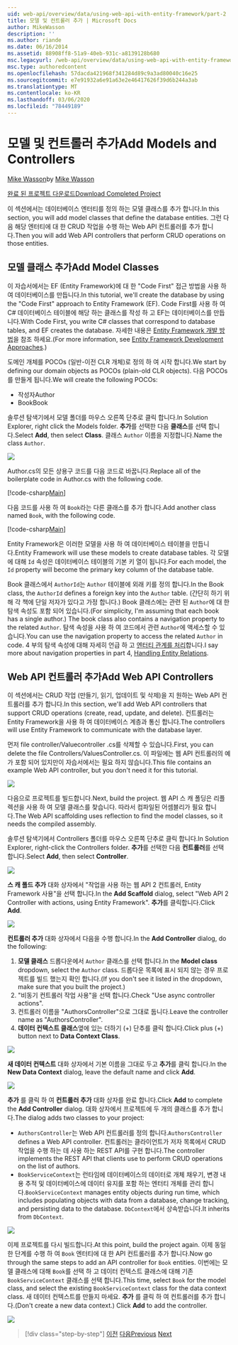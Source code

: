 ```yaml
---
uid: web-api/overview/data/using-web-api-with-entity-framework/part-2
title: 모델 및 컨트롤러 추가 | Microsoft Docs
author: MikeWasson
description: ''
ms.author: riande
ms.date: 06/16/2014
ms.assetid: 88908ff8-51a9-40eb-931c-a8139128b680
msc.legacyurl: /web-api/overview/data/using-web-api-with-entity-framework/part-2
msc.type: authoredcontent
ms.openlocfilehash: 57dacda421968f341284d89c9a3ad80040c16e25
ms.sourcegitcommit: e7e91932a6e91a63e2e46417626f39d6b244a3ab
ms.translationtype: MT
ms.contentlocale: ko-KR
ms.lasthandoff: 03/06/2020
ms.locfileid: "78449189"
---
```

# <a name="add-models-and-controllers"></a><span data-ttu-id="30397-102">모델 및 컨트롤러 추가</span><span class="sxs-lookup"><span data-stu-id="30397-102">Add Models and Controllers</span></span>

<span data-ttu-id="30397-103">[Mike Wasson](https://github.com/MikeWasson)</span><span class="sxs-lookup"><span data-stu-id="30397-103">by [Mike Wasson](https://github.com/MikeWasson)</span></span>

[<span data-ttu-id="30397-104">완료 된 프로젝트 다운로드</span><span class="sxs-lookup"><span data-stu-id="30397-104">Download Completed Project</span></span>](https://github.com/MikeWasson/BookService)

<span data-ttu-id="30397-105">이 섹션에서는 데이터베이스 엔터티를 정의 하는 모델 클래스를 추가 합니다.</span><span class="sxs-lookup"><span data-stu-id="30397-105">In this section, you will add model classes that define the database entities.</span></span> <span data-ttu-id="30397-106">그런 다음 해당 엔터티에 대 한 CRUD 작업을 수행 하는 Web API 컨트롤러를 추가 합니다.</span><span class="sxs-lookup"><span data-stu-id="30397-106">Then you will add Web API controllers that perform CRUD operations on those entities.</span></span>

## <a name="add-model-classes"></a><span data-ttu-id="30397-107">모델 클래스 추가</span><span class="sxs-lookup"><span data-stu-id="30397-107">Add Model Classes</span></span>

<span data-ttu-id="30397-108">이 자습서에서는 EF (Entity Framework)에 대 한 "Code First" 접근 방법을 사용 하 여 데이터베이스를 만듭니다.</span><span class="sxs-lookup"><span data-stu-id="30397-108">In this tutorial, we'll create the database by using the "Code First" approach to Entity Framework (EF).</span></span> <span data-ttu-id="30397-109">Code First를 사용 하 여 C# 데이터베이스 테이블에 해당 하는 클래스를 작성 하 고 EF는 데이터베이스를 만듭니다.</span><span class="sxs-lookup"><span data-stu-id="30397-109">With Code First, you write C# classes that correspond to database tables, and EF creates the database.</span></span> <span data-ttu-id="30397-110">자세한 내용은 [Entity Framework 개발 방법](https://msdn.microsoft.com/library/ms178359%28v=vs.110%29.aspx#dbfmfcf)을 참조 하세요.</span><span class="sxs-lookup"><span data-stu-id="30397-110">(For more information, see [Entity Framework Development Approaches](https://msdn.microsoft.com/library/ms178359%28v=vs.110%29.aspx#dbfmfcf).)</span></span>

<span data-ttu-id="30397-111">도메인 개체를 POCOs (일반-이전 CLR 개체)로 정의 하 여 시작 합니다.</span><span class="sxs-lookup"><span data-stu-id="30397-111">We start by defining our domain objects as POCOs (plain-old CLR objects).</span></span> <span data-ttu-id="30397-112">다음 POCOs를 만들게 됩니다.</span><span class="sxs-lookup"><span data-stu-id="30397-112">We will create the following POCOs:</span></span>

- <span data-ttu-id="30397-113">작성자</span><span class="sxs-lookup"><span data-stu-id="30397-113">Author</span></span>
- <span data-ttu-id="30397-114">Book</span><span class="sxs-lookup"><span data-stu-id="30397-114">Book</span></span>

<span data-ttu-id="30397-115">솔루션 탐색기에서 모델 폴더를 마우스 오른쪽 단추로 클릭 합니다.</span><span class="sxs-lookup"><span data-stu-id="30397-115">In Solution Explorer, right click the Models folder.</span></span> <span data-ttu-id="30397-116">**추가**를 선택한 다음 **클래스**를 선택 합니다.</span><span class="sxs-lookup"><span data-stu-id="30397-116">Select **Add**, then select **Class**.</span></span> <span data-ttu-id="30397-117">클래스 `Author` 이름을 지정합니다.</span><span class="sxs-lookup"><span data-stu-id="30397-117">Name the class `Author`.</span></span>

![](part-2/_static/image1.png)

<span data-ttu-id="30397-118">Author.cs의 모든 상용구 코드를 다음 코드로 바꿉니다.</span><span class="sxs-lookup"><span data-stu-id="30397-118">Replace all of the boilerplate code in Author.cs with the following code.</span></span>

[!code-csharp[Main](part-2/samples/sample1.cs)]

<span data-ttu-id="30397-119">다음 코드를 사용 하 여 `Book`라는 다른 클래스를 추가 합니다.</span><span class="sxs-lookup"><span data-stu-id="30397-119">Add another class named `Book`, with the following code.</span></span>

[!code-csharp[Main](part-2/samples/sample2.cs)]

<span data-ttu-id="30397-120">Entity Framework은 이러한 모델을 사용 하 여 데이터베이스 테이블을 만듭니다.</span><span class="sxs-lookup"><span data-stu-id="30397-120">Entity Framework will use these models to create database tables.</span></span> <span data-ttu-id="30397-121">각 모델에 대해 `Id` 속성은 데이터베이스 테이블의 기본 키 열이 됩니다.</span><span class="sxs-lookup"><span data-stu-id="30397-121">For each model, the `Id` property will become the primary key column of the database table.</span></span>

<span data-ttu-id="30397-122">Book 클래스에서 `AuthorId`는 `Author` 테이블에 외래 키를 정의 합니다.</span><span class="sxs-lookup"><span data-stu-id="30397-122">In the Book class, the `AuthorId` defines a foreign key into the `Author` table.</span></span> <span data-ttu-id="30397-123">(간단히 하기 위해 각 책에 단일 저자가 있다고 가정 합니다.) Book 클래스에는 관련 된 `Author`에 대 한 탐색 속성도 포함 되어 있습니다.</span><span class="sxs-lookup"><span data-stu-id="30397-123">(For simplicity, I'm assuming that each book has a single author.) The book class also contains a navigation property to the related `Author`.</span></span> <span data-ttu-id="30397-124">탐색 속성을 사용 하 여 코드에서 관련 `Author`에 액세스할 수 있습니다.</span><span class="sxs-lookup"><span data-stu-id="30397-124">You can use the navigation property to access the related `Author` in code.</span></span> <span data-ttu-id="30397-125">4 부의 탐색 속성에 대해 자세히 언급 하 고 [엔터티 관계를 처리](part-4.md)합니다.</span><span class="sxs-lookup"><span data-stu-id="30397-125">I say more about navigation properties in part 4, [Handling Entity Relations](part-4.md).</span></span>

## <a name="add-web-api-controllers"></a><span data-ttu-id="30397-126">Web API 컨트롤러 추가</span><span class="sxs-lookup"><span data-stu-id="30397-126">Add Web API Controllers</span></span>

<span data-ttu-id="30397-127">이 섹션에서는 CRUD 작업 (만들기, 읽기, 업데이트 및 삭제)을 지 원하는 Web API 컨트롤러를 추가 합니다.</span><span class="sxs-lookup"><span data-stu-id="30397-127">In this section, we'll add Web API controllers that support CRUD operations (create, read, update, and delete).</span></span> <span data-ttu-id="30397-128">컨트롤러는 Entity Framework을 사용 하 여 데이터베이스 계층과 통신 합니다.</span><span class="sxs-lookup"><span data-stu-id="30397-128">The controllers will use Entity Framework to communicate with the database layer.</span></span>

<span data-ttu-id="30397-129">먼저 file controller/Valuecontroller .cs를 삭제할 수 있습니다.</span><span class="sxs-lookup"><span data-stu-id="30397-129">First, you can delete the file Controllers/ValuesController.cs.</span></span> <span data-ttu-id="30397-130">이 파일에는 웹 API 컨트롤러의 예가 포함 되어 있지만이 자습서에서는 필요 하지 않습니다.</span><span class="sxs-lookup"><span data-stu-id="30397-130">This file contains an example Web API controller, but you don't need it for this tutorial.</span></span>

![](part-2/_static/image2.png)

<span data-ttu-id="30397-131">다음으로 프로젝트를 빌드합니다.</span><span class="sxs-lookup"><span data-stu-id="30397-131">Next, build the project.</span></span> <span data-ttu-id="30397-132">웹 API 스 캐 폴딩은 리플렉션을 사용 하 여 모델 클래스를 찾습니다. 따라서 컴파일된 어셈블리가 필요 합니다.</span><span class="sxs-lookup"><span data-stu-id="30397-132">The Web API scaffolding uses reflection to find the model classes, so it needs the compiled assembly.</span></span>

<span data-ttu-id="30397-133">솔루션 탐색기에서 Controllers 폴더를 마우스 오른쪽 단추로 클릭 합니다.</span><span class="sxs-lookup"><span data-stu-id="30397-133">In Solution Explorer, right-click the Controllers folder.</span></span> <span data-ttu-id="30397-134">**추가**를 선택한 다음 **컨트롤러**를 선택 합니다.</span><span class="sxs-lookup"><span data-stu-id="30397-134">Select **Add**, then select **Controller**.</span></span>

![](part-2/_static/image3.png)

<span data-ttu-id="30397-135">**스 캐 폴드 추가** 대화 상자에서 "작업을 사용 하는 웹 API 2 컨트롤러, Entity Framework 사용"을 선택 합니다.</span><span class="sxs-lookup"><span data-stu-id="30397-135">In the **Add Scaffold** dialog, select "Web API 2 Controller with actions, using Entity Framework".</span></span> <span data-ttu-id="30397-136">**추가**를 클릭합니다.</span><span class="sxs-lookup"><span data-stu-id="30397-136">Click **Add**.</span></span>

![](part-2/_static/image4.png)

<span data-ttu-id="30397-137">**컨트롤러 추가** 대화 상자에서 다음을 수행 합니다.</span><span class="sxs-lookup"><span data-stu-id="30397-137">In the **Add Controller** dialog, do the following:</span></span>

1. <span data-ttu-id="30397-138">**모델 클래스** 드롭다운에서 `Author` 클래스를 선택 합니다.</span><span class="sxs-lookup"><span data-stu-id="30397-138">In the **Model class** dropdown, select the `Author` class.</span></span> <span data-ttu-id="30397-139">드롭다운 목록에 표시 되지 않는 경우 프로젝트를 빌드 했는지 확인 합니다.</span><span class="sxs-lookup"><span data-stu-id="30397-139">(If you don't see it listed in the dropdown, make sure that you built the project.)</span></span>
2. <span data-ttu-id="30397-140">"비동기 컨트롤러 작업 사용"을 선택 합니다.</span><span class="sxs-lookup"><span data-stu-id="30397-140">Check "Use async controller actions".</span></span>
3. <span data-ttu-id="30397-141">컨트롤러 이름을 &quot;AuthorsController&quot;으로 그대로 둡니다.</span><span class="sxs-lookup"><span data-stu-id="30397-141">Leave the controller name as &quot;AuthorsController&quot;.</span></span>
4. <span data-ttu-id="30397-142">**데이터 컨텍스트 클래스**옆에 있는 더하기 (+) 단추를 클릭 합니다.</span><span class="sxs-lookup"><span data-stu-id="30397-142">Click plus (+) button next to **Data Context Class**.</span></span>

![](part-2/_static/image5.png)

<span data-ttu-id="30397-143">**새 데이터 컨텍스트** 대화 상자에서 기본 이름을 그대로 두고 **추가**를 클릭 합니다.</span><span class="sxs-lookup"><span data-stu-id="30397-143">In the **New Data Context** dialog, leave the default name and click **Add**.</span></span>

![](part-2/_static/image6.png)

<span data-ttu-id="30397-144">**추가** 를 클릭 하 여 **컨트롤러 추가** 대화 상자를 완료 합니다.</span><span class="sxs-lookup"><span data-stu-id="30397-144">Click **Add** to complete the **Add Controller** dialog.</span></span> <span data-ttu-id="30397-145">대화 상자에서 프로젝트에 두 개의 클래스를 추가 합니다.</span><span class="sxs-lookup"><span data-stu-id="30397-145">The dialog adds two classes to your project:</span></span>

- <span data-ttu-id="30397-146">`AuthorsController`는 Web API 컨트롤러를 정의 합니다.</span><span class="sxs-lookup"><span data-stu-id="30397-146">`AuthorsController` defines a Web API controller.</span></span> <span data-ttu-id="30397-147">컨트롤러는 클라이언트가 저자 목록에서 CRUD 작업을 수행 하는 데 사용 하는 REST API를 구현 합니다.</span><span class="sxs-lookup"><span data-stu-id="30397-147">The controller implements the REST API that clients use to perform CRUD operations on the list of authors.</span></span>
- <span data-ttu-id="30397-148">`BookServiceContext`는 런타임에 데이터베이스의 데이터로 개체 채우기, 변경 내용 추적 및 데이터베이스에 데이터 유지를 포함 하는 엔터티 개체를 관리 합니다.</span><span class="sxs-lookup"><span data-stu-id="30397-148">`BookServiceContext` manages entity objects during run time, which includes populating objects with data from a database, change tracking, and persisting data to the database.</span></span> <span data-ttu-id="30397-149">`DbContext`에서 상속받습니다.</span><span class="sxs-lookup"><span data-stu-id="30397-149">It inherits from `DbContext`.</span></span>

![](part-2/_static/image7.png)

<span data-ttu-id="30397-150">이제 프로젝트를 다시 빌드합니다.</span><span class="sxs-lookup"><span data-stu-id="30397-150">At this point, build the project again.</span></span> <span data-ttu-id="30397-151">이제 동일한 단계를 수행 하 여 `Book` 엔터티에 대 한 API 컨트롤러를 추가 합니다.</span><span class="sxs-lookup"><span data-stu-id="30397-151">Now go through the same steps to add an API controller for `Book` entities.</span></span> <span data-ttu-id="30397-152">이번에는 모델 클래스에 대해 `Book`를 선택 하 고 데이터 컨텍스트 클래스에 대해 기존 `BookServiceContext` 클래스를 선택 합니다.</span><span class="sxs-lookup"><span data-stu-id="30397-152">This time, select `Book` for the model class, and select the existing `BookServiceContext` class for the data context class.</span></span> <span data-ttu-id="30397-153">새 데이터 컨텍스트를 만들지 마세요. **추가** 를 클릭 하 여 컨트롤러를 추가 합니다.</span><span class="sxs-lookup"><span data-stu-id="30397-153">(Don't create a new data context.) Click **Add** to add the controller.</span></span>

![](part-2/_static/image8.png)

> [!div class="step-by-step"]
> <span data-ttu-id="30397-154">[이전](part-1.md)
> [다음](part-3.md)</span><span class="sxs-lookup"><span data-stu-id="30397-154">[Previous](part-1.md)
[Next](part-3.md)</span></span>
